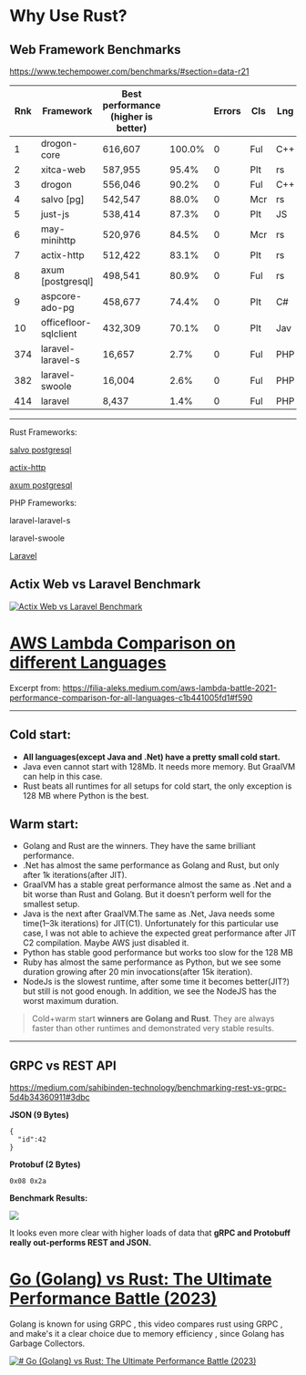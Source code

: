 # Why Use Rust?

##   Web Framework Benchmarks
https://www.techempower.com/benchmarks/#section=data-r21

|Rnk|Framework|Best performance (higher is better)|   |Errors|Cls|Lng|Plt|FE|Aos|DB|Dos|Orm|IA|
|---|---|---|---|---|---|---|---|---|---|---|---|---|---|
|1|drogon-core|616,607|100.0%|0|Ful|C++|Non|Non|Lin|Pg|Lin|Raw|Rea|
|2|xitca-web|587,955|95.4%|0|Plt|rs|Non|xit|Lin|Pg|Lin|Raw|Rea|
|3|drogon|556,046|90.2%|0|Ful|C++|Non|Non|Lin|Pg|Lin|Mcr|Rea|
|4|salvo [pg]|542,547|88.0%|0|Mcr|rs|rs|hyp|Lin|Pg|Lin|Raw|Rea|
|5|just-js|538,414|87.3%|0|Plt|JS|jus|Non|Lin|Pg|Lin|Raw|Rea|
|6|may-minihttp|520,976|84.5%|0|Mcr|rs|rs|may|Lin|Pg|Lin|Raw|Rea|
|7|actix-http|512,422|83.1%|0|Plt|rs|Non|act|Lin|Pg|Lin|Raw|Rea|
|8|axum [postgresql]|498,541|80.9%|0|Ful|rs|rs|hyp|Lin|Pg|Lin|Raw|Rea|
|9|aspcore-ado-pg|458,677|74.4%|0|Plt|C#|.NE|kes|Lin|Pg|Lin|Raw|Rea|
|10|officefloor-sqlclient|432,309|70.1%|0|Plt|Jav|off|woo|Lin|Pg|Lin|Raw|Rea|
|374|laravel-laravel-s|16,657|2.7%|0|Ful|PHP|swo|Non|Lin|My|Lin|Ful|Rea|
|382|laravel-swoole|16,004|2.6%|0|Ful|PHP|swo|Non|Lin|My|Lin|Ful|Rea|
|414|laravel|8,437|1.4%|0|Ful|PHP|fpm|ngx|Lin|My|Lin|Ful|Rea|
****
Rust Frameworks:

[salvo postgresql](https://salvo.rs)

[actix-http](https://actix.rs)

[axum postgresql](https://github.com/tokio-rs/axum)


PHP Frameworks:

laravel-laravel-s

laravel-swoole

[Laravel](https://laravel.com)


## Actix Web vs Laravel Benchmark 


[![Actix Web vs Laravel Benchmark ](https://img.youtube.com/vi/Vk41-xPxQI4/0.jpg)](https://www.youtube.com/watch?v=Vk41-xPxQI4)



# [AWS Lambda Comparison on different Languages](https://filia-aleks.medium.com/aws-lambda-battle-2021-performance-comparison-for-all-languages-c1b441005fd1#f590)

Excerpt from: https://filia-aleks.medium.com/aws-lambda-battle-2021-performance-comparison-for-all-languages-c1b441005fd1#f590

---


## Cold start:

- **All languages(except Java and .Net) have a pretty small cold start.**
- Java even cannot start with 128Mb. It needs more memory. But GraalVM can help in this case.
- Rust beats all runtimes for all setups for cold start, the only exception is 128 MB where Python is the best.

## Warm start:

- Golang and Rust are the winners. They have the same brilliant performance.
- .Net has almost the same performance as Golang and Rust, but only after 1k iterations(after JIT).
- GraalVM has a stable great performance almost the same as .Net and a bit worse than Rust and Golang. But it doesn’t perform well for the smallest setup.
- Java is the next after GraalVM.The same as .Net, Java needs some time(1–3k iterations) for JIT(C1). Unfortunately for this particular use case, I was not able to achieve the expected great performance after JIT C2 compilation. Maybe AWS just disabled it.
- Python has stable good performance but works too slow for the 128 MB
- Ruby has almost the same performance as Python, but we see some duration growing after 20 min invocations(after 15k iteration).
- NodeJs is the slowest runtime, after some time it becomes better(JIT?) but still is not good enough. In addition, we see the NodeJS has the worst maximum duration.

> Cold+warm start **winners are Golang and Rust**. They are always faster than other runtimes and demonstrated very stable results.


---



## GRPC vs REST API
https://medium.com/sahibinden-technology/benchmarking-rest-vs-grpc-5d4b34360911#3dbc

**JSON (9 Bytes)**
```
{  
  "id":42  
}
```

**Protobuf (2 Bytes)**

```
0x08 0x2a
```

**Benchmark Results:**

![](https://miro.medium.com/v2/resize:fit:1400/1*Md1l-CcrwCEEYZWNNZl1hQ.png)

It looks even more clear with higher loads of data that **gRPC and Protobuff really out-performs REST and JSON.**



# [Go (Golang) vs Rust: The Ultimate Performance Battle (2023)](https://youtu.be/IcMdPfJpbyc?t=209)

Golang is known for using GRPC , this video compares rust using GRPC , and make's it a clear choice due to memory efficiency , since Golang has Garbage Collectors.

[![# Go (Golang) vs Rust: The Ultimate Performance Battle (2023)](https://img.youtube.com/vi/IcMdPfJpbyc/0.jpg)](https://www.youtube.com/watch?v=IcMdPfJpbyc)


